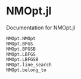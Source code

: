 # NMOpt.jl

Documentation for NMOpt.jl

```@docs
NMOpt.NMOpt
NMOpt.BFGS
NMOpt.BFGSB
NMOpt.LBFGS
NMOpt.LBFGSB
NMOpt.line_search
NMOpt.belong_to
```